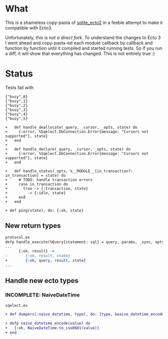 # What

This is a shameless copy-pasta of [sqlite_ecto2](https://github.com/elixir-sqlite/sqlite_ecto2)
in a feeble attempt to make it compatible with Ecto3.

Unfortunately, this is *not a direct fork*. To understand the changes to Ecto 3 I went ahead and copy-pasta-ed
each module callback by callback and function by function until it compiled and started running tests. So if you
run a diff, it will show that everything has changed. This is not entirely true :)

# Status

Tests fail with 

```
{"busy",0}
{"busy",1}
{"busy",2}
{"busy",3}
{"busy",4}
{"busy",5}

+   def handle_deallocate(_query, _cursor, _opts, state) do
+     {:error, %Sqelect.DbConnection.Error{message: "Cursors not supported"}, state}
+   end
+ 
+   def handle_declare(_query, _cursor, _opts, state) do
+     {:error, %Sqelect.DbConnection.Error{message: "Cursors not supported"}, state}
+   end

+   def handle_status(_opts, %__MODULE__{in_transaction?: in_transaction} = state) do
+     # TODO: handle transaction errors
+     case in_transaction do
+       true -> {:transaction, state}
+       _ -> {:idle, state}
+     end
+   end

+ def ping(state), do: {:ok, state}
```

## New return types

```diff
protocol.ex
defp handle_execute(%Query{statement: sql} = query, params, _sync, opts, state) do
...
      {:ok, result} ->
-        {:ok, result, state}
+        {:ok, query, result, state}
...
```

## Handle new ecto types

### INCOMPLETE: NaiveDateTime

```diff
sqelect.ex

+ def dumpers(:naive_datetime, type), do: [type, &naive_datetime_encode/1]

+ defp naive_datetime_encode(value) do
+   {:ok, NaiveDateTime.to_iso8601(value)}
+ end
```